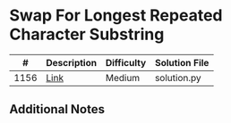 # Swap For Longest Repeated Character Substring
|#|Description|Difficulty|Solution File|
|-|-|-|-|
|1156|[Link](https://leetcode.com/problems/swap-for-longest-repeated-character-substring/)|Medium|solution.py|

## Additional Notes
